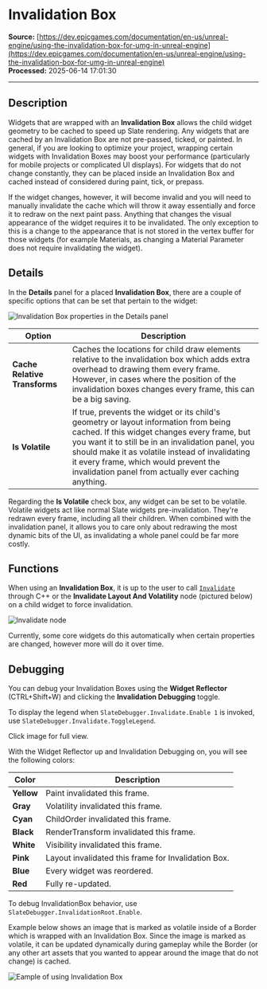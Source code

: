 # Invalidation Box

**Source:** [https://dev.epicgames.com/documentation/en-us/unreal-engine/using-the-invalidation-box-for-umg-in-unreal-engine](https://dev.epicgames.com/documentation/en-us/unreal-engine/using-the-invalidation-box-for-umg-in-unreal-engine)  
**Processed:** 2025-06-14 17:01:30

---

## Description

Widgets that are wrapped with an **Invalidation Box** allows the child widget geometry to be cached to speed up Slate rendering. Any widgets that are cached by an Invalidation Box are not pre-passed, ticked, or painted. In general, if you are looking to optimize your project, wrapping certain widgets with Invalidation Boxes may boost your performance (particularly for mobile projects or complicated UI displays). For widgets that do not change constantly, they can be placed inside an Invalidation Box and cached instead of considered during paint, tick, or prepass.

If the widget changes, however, it will become invalid and you will need to manually invalidate the cache which will throw it away essentially and force it to redraw on the next paint pass. Anything that changes the visual appearance of the widget requires it to be invalidated. The only exception to this is a change to the appearance that is not stored in the vertex buffer for those widgets (for example Materials, as changing a Material Parameter does not require invalidating the widget).

## Details

In the **Details** panel for a placed **Invalidation Box**, there are a couple of specific options that can be set that pertain to the widget:

![Invalidation Box properties in the Details panel](https://d1iv7db44yhgxn.cloudfront.net/documentation/images/ec68e22b-f11c-4018-a8a3-346e1d9c7789/ue5_1-01-detailes-panel.png)

| Option | Description |
| --- | --- |
| **Cache Relative Transforms** | Caches the locations for child draw elements relative to the invalidation box which adds extra overhead to drawing them every frame. However, in cases where the position of the invalidation boxes changes every frame, this can be a big saving. |
| **Is Volatile** | If true, prevents the widget or its child's geometry or layout information from being cached. If this widget changes every frame, but you want it to still be in an invalidation panel, you should make it as volatile instead of invalidating it every frame, which would prevent the invalidation panel from actually ever caching anything. |

Regarding the **Is Volatile** check box, any widget can be set to be volatile. Volatile widgets act like normal Slate widgets pre-invalidation. They're redrawn every frame, including all their children. When combined with the invalidation panel, it allows you to care only about redrawing the most dynamic bits of the UI, as invalidating a whole panel could be far more costly.

## Functions

When using an **Invalidation Box**, it is up to the user to call [`Invalidate`](/documentation/en-us/unreal-engine/API/Runtime/SlateCore/Widgets/SWidget/Invalidate) through C++ or the **Invalidate Layout And Volatility** node (pictured below) on a child widget to force invalidation.

![Invalidate node](https://d1iv7db44yhgxn.cloudfront.net/documentation/images/9fcda1c9-5ac1-4189-b275-2ede30315d05/ue5_1-02-bp-invalidate-node.png)

Currently, some core widgets do this automatically when certain properties are changed, however more will do it over time.

## Debugging

You can debug your Invalidation Boxes using the **Widget Reflector** (CTRL+Shift+W) and clicking the **Invalidation Debugging** toggle.

To display the legend when `SlateDebugger.Invalidate.Enable 1` is invoked, use `SlateDebugger.Invalidate.ToggleLegend`.

Click image for full view.

With the Widget Reflector up and Invalidation Debugging on, you will see the following colors:

| Color | Description |
| --- | --- |
| **Yellow** | Paint invalidated this frame. |
| **Gray** | Volatility invalidated this frame. |
| **Cyan** | ChildOrder invalidated this frame. |
| **Black** | RenderTransform invalidated this frame. |
| **White** | Visibility invalidated this frame. |
| **Pink** | Layout invalidated this frame for Invalidation Box. |
| **Blue** | Every widget was reordered. |
| **Red** | Fully re-updated. |

To debug InvalidationBox behavior, use `SlateDebugger.InvalidationRoot.Enable`.

Example below shows an image that is marked as volatile inside of a Border which is wrapped with an Invalidation Box. Since the image is marked as volatile, it can be updated dynamically during gameplay while the Border (or any other art assets that you wanted to appear around the image that do not change) is cached.

![Eample of using Invalidation Box](https://d1iv7db44yhgxn.cloudfront.net/documentation/images/92c5ec91-87e8-4375-a466-c8a5fa8fb4a5/ue5_1-04-example.png)
